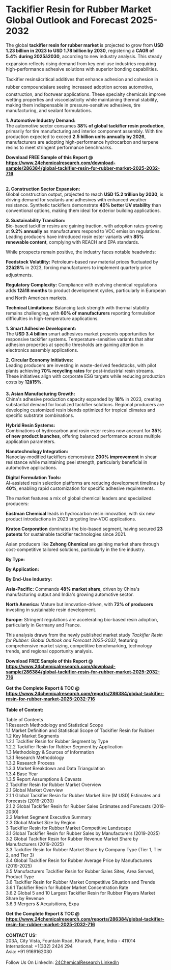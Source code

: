 <h1>Tackifier Resin for Rubber Market Global Outlook and Forecast 2025-2032</h1><p>The global <strong>tackifier resin for rubber market</strong> is projected to grow from <strong>USD 1.23 billion in 2023 to USD 1.78 billion by 2030</strong>, registering a <strong>CAGR of 5.4% during 2025â2030</strong>, according to new industry analysis. This steady expansion reflects rising demand from key end-use industries requiring high-performance adhesive solutions with superior bonding capabilities.</p><p>Tackifier resinsâcritical additives that enhance adhesion and cohesion in rubber compoundsâare seeing increased adoption across automotive, construction, and footwear applications. These specialty chemicals improve wetting properties and viscoelasticity while maintaining thermal stability, making them indispensable in pressure-sensitive adhesives, tire manufacturing, and sealant formulations.</p><p><strong>1. Automotive Industry Demand:</strong><br>
The automotive sector consumes <strong>38% of global tackifier resin production</strong>, primarily for tire manufacturing and interior component assembly. With tire production expected to exceed <strong>2.5 billion units annually by 2026</strong>, manufacturers are adopting high-performance hydrocarbon and terpene resins to meet stringent performance benchmarks.</p><div><b>Download FREE Sample of this Report @ 
            <a href="https://www.24chemicalresearch.com/download-sample/286384/global-tackifier-resin-for-rubber-market-2025-2032-716">
            https://www.24chemicalresearch.com/download-sample/286384/global-tackifier-resin-for-rubber-market-2025-2032-716</a></b></div><br><p><strong>2. Construction Sector Expansion:</strong><br>
Global construction output, projected to reach <strong>USD 15.2 trillion by 2030</strong>, is driving demand for sealants and adhesives with enhanced weather resistance. Synthetic tackifiers demonstrate <strong>40% better UV stability</strong> than conventional options, making them ideal for exterior building applications.</p><p><strong>3. Sustainability Transition:</strong><br>
Bio-based tackifier resins are gaining traction, with adoption rates growing at <strong>9.2% annually</strong> as manufacturers respond to VOC emission regulations. Leading producers have introduced rosin ester variants with <strong>85% renewable content</strong>, complying with REACH and EPA standards.</p><p>While prospects remain positive, the industry faces notable headwinds:</p><p><strong>Feedstock Volatility:</strong> Petroleum-based raw material prices fluctuated by <strong>22â28%</strong> in 2023, forcing manufacturers to implement quarterly price adjustments.</p><p><strong>Regulatory Complexity:</strong> Compliance with evolving chemical regulations adds <strong>12â18 months</strong> to product development cycles, particularly in European and North American markets.</p><p><strong>Technical Limitations:</strong> Balancing tack strength with thermal stability remains challenging, with <strong>60% of manufacturers</strong> reporting formulation difficulties in high-temperature applications.</p><p><strong>1. Smart Adhesive Development:</strong><br>
The <strong>USD 3.4 billion</strong> smart adhesives market presents opportunities for responsive tackifier systems. Temperature-sensitive variants that alter adhesion properties at specific thresholds are gaining attention in electronics assembly applications.</p><p><strong>2. Circular Economy Initiatives:</strong><br>
Leading producers are investing in waste-derived feedstocks, with pilot plants achieving <strong>70% recycling rates</strong> for post-industrial resin streams. These initiatives align with corporate ESG targets while reducing production costs by <strong>12â15%</strong>.</p><p><strong>3. Asian Manufacturing Growth:</strong><br>
China's adhesive production capacity expanded by <strong>18%</strong> in 2023, creating substantial demand for localized tackifier solutions. Regional producers are developing customized resin blends optimized for tropical climates and specific substrate combinations.</p><p><strong>Hybrid Resin Systems:</strong><br>
	Combinations of hydrocarbon and rosin ester resins now account for <strong>35% of new product launches</strong>, offering balanced performance across multiple application parameters.</p><p><strong>Nanotechnology Integration:</strong><br>
	Nanoclay-modified tackifiers demonstrate <strong>200% improvement</strong> in shear resistance while maintaining peel strength, particularly beneficial in automotive applications.</p><p><strong>Digital Formulation Tools:</strong><br>
	AI-assisted resin selection platforms are reducing development timelines by <strong>40%</strong>, enabling rapid customization for specific adhesive requirements.</p><p>The market features a mix of global chemical leaders and specialized producers:</p><p><strong>Eastman Chemical</strong> leads in hydrocarbon resin innovation, with six new product introductions in 2023 targeting low-VOC applications.</p><p><strong>Kraton Corporation</strong> dominates the bio-based segment, having secured <strong>23 patents</strong> for sustainable tackifier technologies since 2021.</p><p>Asian producers like <strong>Zehong Chemical</strong> are gaining market share through cost-competitive tailored solutions, particularly in the tire industry.</p><p><strong>By Type:</strong></p><p><strong>By Application:</strong></p><p><strong>By End-Use Industry:</strong></p><p><strong>Asia-Pacific:</strong> Commands <strong>48% market share</strong>, driven by China's manufacturing output and India's growing automotive sector.</p><p><strong>North America:</strong> Mature but innovation-driven, with <strong>72% of producers</strong> investing in sustainable resin development.</p><p><strong>Europe:</strong> Stringent regulations are accelerating bio-based resin adoption, particularly in Germany and France.</p><p>This analysis draws from the newly published market study <em>Tackifier Resin for Rubber: Global Outlook and Forecast 2025-2032</em>, featuring comprehensive market sizing, competitive benchmarking, technology trends, and regional opportunity analysis.</p><div><b>Download FREE Sample of this Report @ 
            <a href="https://www.24chemicalresearch.com/download-sample/286384/global-tackifier-resin-for-rubber-market-2025-2032-716">
            https://www.24chemicalresearch.com/download-sample/286384/global-tackifier-resin-for-rubber-market-2025-2032-716</a></b></div><br><div><b>Get the Complete Report & TOC @ 
            <a href="https://www.24chemicalresearch.com/reports/286384/global-tackifier-resin-for-rubber-market-2025-2032-716">
            https://www.24chemicalresearch.com/reports/286384/global-tackifier-resin-for-rubber-market-2025-2032-716</a></b></div><br>
            <b>Table of Content:</b><p>Table of Contents<br />
1 Research Methodology and Statistical Scope<br />
1.1 Market Definition and Statistical Scope of Tackifier Resin for Rubber<br />
1.2 Key Market Segments<br />
1.2.1 Tackifier Resin for Rubber Segment by Type<br />
1.2.2 Tackifier Resin for Rubber Segment by Application<br />
1.3 Methodology & Sources of Information<br />
1.3.1 Research Methodology<br />
1.3.2 Research Process<br />
1.3.3 Market Breakdown and Data Triangulation<br />
1.3.4 Base Year<br />
1.3.5 Report Assumptions & Caveats<br />
2 Tackifier Resin for Rubber Market Overview<br />
2.1 Global Market Overview<br />
2.1.1 Global Tackifier Resin for Rubber Market Size (M USD) Estimates and Forecasts (2019-2030)<br />
2.1.2 Global Tackifier Resin for Rubber Sales Estimates and Forecasts (2019-2030)<br />
2.2 Market Segment Executive Summary<br />
2.3 Global Market Size by Region<br />
3 Tackifier Resin for Rubber Market Competitive Landscape<br />
3.1 Global Tackifier Resin for Rubber Sales by Manufacturers (2019-2025)<br />
3.2 Global Tackifier Resin for Rubber Revenue Market Share by Manufacturers (2019-2025)<br />
3.3 Tackifier Resin for Rubber Market Share by Company Type (Tier 1, Tier 2, and Tier 3)<br />
3.4 Global Tackifier Resin for Rubber Average Price by Manufacturers (2019-2025)<br />
3.5 Manufacturers Tackifier Resin for Rubber Sales Sites, Area Served, Product Type<br />
3.6 Tackifier Resin for Rubber Market Competitive Situation and Trends<br />
3.6.1 Tackifier Resin for Rubber Market Concentration Rate<br />
3.6.2 Global 5 and 10 Largest Tackifier Resin for Rubber Players Market Share by Revenue<br />
3.6.3 Mergers & Acquisitions, Expa</p><div><b>Get the Complete Report & TOC @ 
            <a href="https://www.24chemicalresearch.com/reports/286384/global-tackifier-resin-for-rubber-market-2025-2032-716">
            https://www.24chemicalresearch.com/reports/286384/global-tackifier-resin-for-rubber-market-2025-2032-716</a></b></div><br><b>CONTACT US:</b><br>
            203A, City Vista, Fountain Road, Kharadi, Pune, India - 411014<br>
            International: +1(332) 2424 294<br>
            Asia: +91 9169162030 <br><br>
            Follow Us On LinkedIn: <a href="https://www.linkedin.com/company/24chemicalresearch/">24ChemicalResearch LinkedIn</a>